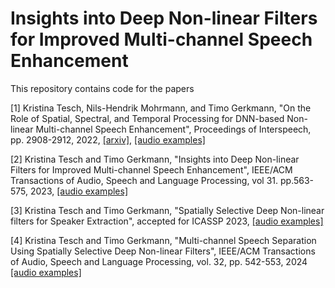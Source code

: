 # Insights into Deep Non-linear Filters for Improved Multi-channel Speech Enhancement

This repository contains code for the papers 

[1] Kristina Tesch, Nils-Hendrik Mohrmann, and Timo Gerkmann, "On the Role of Spatial, Spectral, and Temporal Processing for DNN-based Non-linear Multi-channel Speech Enhancement", Proceedings of Interspeech, pp. 2908-2912, 2022, [[arxiv]](https://arxiv.org/abs/2206.11181), [[audio examples]](https://www.inf.uni-hamburg.de/en/inst/ab/sp/publications/interspeech2022-deepmcfilter.html)

[2] Kristina Tesch and Timo Gerkmann, "Insights into Deep Non-linear Filters for Improved Multi-channel Speech Enhancement", IEEE/ACM Transactions of Audio, Speech and Language Processing, vol 31. pp.563-575, 2023, [[audio examples]](https://www.inf.uni-hamburg.de/en/inst/ab/sp/publications/tasl2022-deepmcfilter.html)

[3] Kristina Tesch and Timo Gerkmann, "Spatially Selective Deep Non-linear filters for Speaker Extraction", accepted for ICASSP 2023, [[audio examples]](https://www.inf.uni-hamburg.de/en/inst/ab/sp/publications/icassp2023-spatiallyselective)

[4] Kristina Tesch and Timo Gerkmann, "Multi-channel Speech Separation Using Spatially Selective Deep Non-linear Filters", IEEE/ACM Transactions of Audio, Speech and Language Processing, vol. 32, pp. 542-553, 2024 [[audio examples]](https://www.inf.uni-hamburg.de/en/inst/ab/sp/publications/tasl2023-ssf-vs-ds.html)
